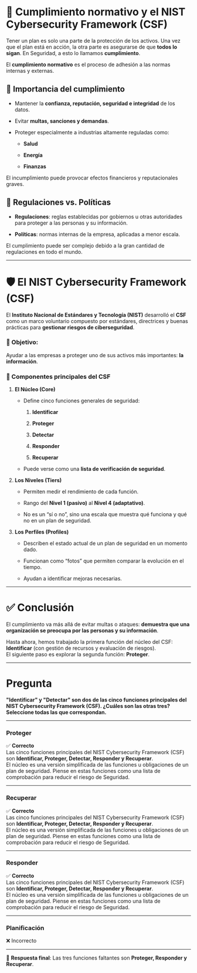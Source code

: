
# 📖 Cumplimiento normativo y el NIST Cybersecurity Framework (CSF)

Tener un plan es solo una parte de la protección de los activos. Una vez que el plan está en acción, la otra parte es asegurarse de que **todos lo sigan**. En Seguridad, a esto lo llamamos **cumplimiento**.

El **cumplimiento normativo** es el proceso de adhesión a las normas internas y externas.

## 🔑 Importancia del cumplimiento

- Mantener la **confianza, reputación, seguridad e integridad** de los datos.
    
- Evitar **multas, sanciones y demandas**.
    
- Proteger especialmente a industrias altamente reguladas como:
    
    - **Salud**
        
    - **Energía**
        
    - **Finanzas**
        

El incumplimiento puede provocar efectos financieros y reputacionales graves.

## 📌 Regulaciones vs. Políticas

- **Regulaciones**: reglas establecidas por gobiernos u otras autoridades para proteger a las personas y su información.
    
- **Políticas**: normas internas de la empresa, aplicadas a menor escala.
    

El cumplimiento puede ser complejo debido a la gran cantidad de regulaciones en todo el mundo.

---

# 🛡️ El NIST Cybersecurity Framework (CSF)

El **Instituto Nacional de Estándares y Tecnología (NIST)** desarrolló el **CSF** como un marco voluntario compuesto por estándares, directrices y buenas prácticas para **gestionar riesgos de ciberseguridad**.

### 🎯 Objetivo:

Ayudar a las empresas a proteger uno de sus activos más importantes: **la información**.

### 🧩 Componentes principales del CSF

1. **El Núcleo (Core)**
    
    - Define cinco funciones generales de seguridad:
        
        1. **Identificar**
            
        2. **Proteger**
            
        3. **Detectar**
            
        4. **Responder**
            
        5. **Recuperar**
            
    - Puede verse como una **lista de verificación de seguridad**.
        
2. **Los Niveles (Tiers)**
    
    - Permiten medir el rendimiento de cada función.
        
    - Rango del **Nivel 1 (pasivo)** al **Nivel 4 (adaptativo)**.
        
    - No es un “sí o no”, sino una escala que muestra qué funciona y qué no en un plan de seguridad.
        
3. **Los Perfiles (Profiles)**
    
    - Describen el estado actual de un plan de seguridad en un momento dado.
        
    - Funcionan como “fotos” que permiten comparar la evolución en el tiempo.
        
    - Ayudan a identificar mejoras necesarias.
        

---

# ✅ Conclusión

El cumplimiento va más allá de evitar multas o ataques: **demuestra que una organización se preocupa por las personas y su información**.

Hasta ahora, hemos trabajado la primera función del núcleo del CSF: **Identificar** (con gestión de recursos y evaluación de riesgos).  
El siguiente paso es explorar la segunda función: **Proteger**.

---

# Pregunta

**"Identificar" y "Detectar" son dos de las cinco funciones principales del NIST Cybersecurity Framework (CSF). ¿Cuáles son las otras tres? Seleccione todas las que correspondan.**

---

### Proteger

✅ **Correcto**  
Las cinco funciones principales del NIST Cybersecurity Framework (CSF) son **Identificar, Proteger, Detectar, Responder y Recuperar**.  
El núcleo es una versión simplificada de las funciones u obligaciones de un plan de seguridad. Piense en estas funciones como una lista de comprobación para reducir el riesgo de Seguridad.

---

### Recuperar

✅ **Correcto**  
Las cinco funciones principales del NIST Cybersecurity Framework (CSF) son **Identificar, Proteger, Detectar, Responder y Recuperar**.  
El núcleo es una versión simplificada de las funciones u obligaciones de un plan de seguridad. Piense en estas funciones como una lista de comprobación para reducir el riesgo de Seguridad.

---

### Responder

✅ **Correcto**  
Las cinco funciones principales del NIST Cybersecurity Framework (CSF) son **Identificar, Proteger, Detectar, Responder y Recuperar**.  
El núcleo es una versión simplificada de las funciones u obligaciones de un plan de seguridad. Piense en estas funciones como una lista de comprobación para reducir el riesgo de Seguridad.

---

### Planificación

❌ Incorrecto

---

📌 **Respuesta final**: Las tres funciones faltantes son **Proteger, Responder y Recuperar**.

